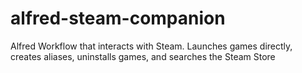 # alfred-steam-companion
Alfred Workflow that interacts with Steam. Launches games directly, creates aliases, uninstalls games, and searches the Steam Store
